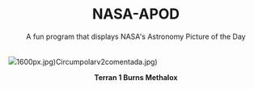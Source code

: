 <div align="center">
  <h1>
    NASA-APOD
  </h1>
</div>
  
<div align="center">
  A fun program that displays NASA's Astronomy Picture of the Day
</div>

<br>

![](https://apod.nasa.gov/apod/image/2304/2023-03-22_Terran-1-GLHF_Kraus_Res-2048px_3849.jpg)1600px.jpg)Circumpolarv2comentada.jpg)

<p align = "center">
  <b>Terran 1 Burns Methalox</b>
</p>
